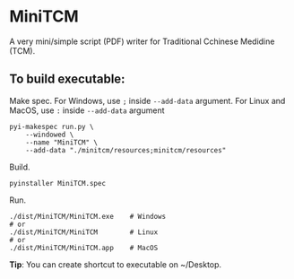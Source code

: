 # MiniTCM
A very mini/simple script (PDF) writer for Traditional Cchinese Medidine (TCM). 

## To build executable:
Make spec. For Windows, use `;` inside `--add-data` argument. For Linux and MacOS, use `:` inside `--add-data` argument
```
pyi-makespec run.py \
	--windowed \
	--name "MiniTCM" \
	--add-data "./minitcm/resources;minitcm/resources" 
```
Build.
```
pyinstaller MiniTCM.spec
```
Run.
```
./dist/MiniTCM/MiniTCM.exe    # Windows
# or 
./dist/MiniTCM/MiniTCM        # Linux
# or 
./dist/MiniTCM/MiniTCM.app    # MacOS
```
**Tip**: You can create shortcut to executable on ~/Desktop.
